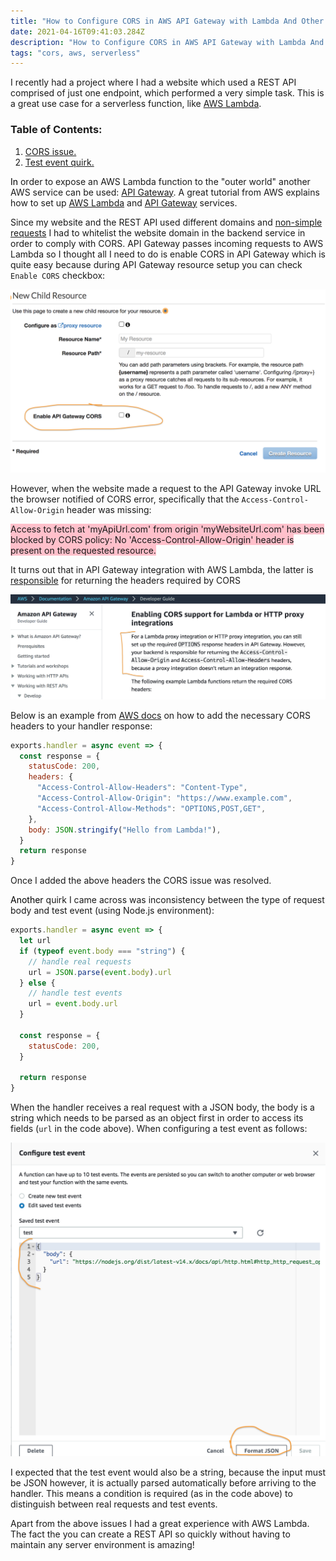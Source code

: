 ```yaml
---
title: "How to Configure CORS in AWS API Gateway with Lambda And Other Gotchas"
date: 2021-04-16T09:41:03.284Z
description: "How to Configure CORS in AWS API Gateway with Lambda And Other Gotchas"
tags: "cors, aws, serverless"
---
```


I recently had a project where I had a website which used a REST API comprised of just one endpoint, which performed a very simple task. This is a great use case for a serverless function, like [AWS Lambda](https://aws.amazon.com/lambda).

### Table of Contents:

1. [CORS issue.](#cors)
2. [Test event quirk.](#test-event)

<a name="cors" style="color: black;box-shadow: none;">In</a> order to expose an AWS Lambda function to the "outer world" another AWS service can be used: [API Gateway](https://aws.amazon.com/api-gateway). A great tutorial from AWS explains how to set up [AWS Lambda](https://webapp.serverlessworkshops.io/serverlessbackend/) and [API Gateway](https://webapp.serverlessworkshops.io/restfulapis/restapi/) services.

Since my website and the REST API used different domains and [non-simple requests](https://developer.mozilla.org/en-US/docs/Web/HTTP/CORS#simple_requests) I had to whitelist the website domain in the backend service in order to comply with CORS. API Gateway passes incoming requests to AWS Lambda so I thought all I need to do is enable CORS in API Gateway which is quite easy because during API Gateway resource setup you can check `Enable CORS` checkbox:

![enable CORS in API Gateway](./api-gateway.png)

However, when the website made a request to the API Gateway invoke URL the browser notified of CORS error, specifically that the `Access-Control-Allow-Origin` header was missing:

<span style="background-color: pink;">Access to fetch at 'myApiUrl.com' from origin 'myWebsiteUrl.com' has been blocked by CORS policy: No 'Access-Control-Allow-Origin' header is present on the requested resource.</span>

It turns out that in API Gateway integration with AWS Lambda, the latter is [responsible](https://docs.aws.amazon.com/apigateway/latest/developerguide/how-to-cors.html) for returning the headers required by CORS

![enable CORS in AWS Lambda](./api-gateway-cors.png)

Below is an example from [AWS docs](https://docs.aws.amazon.com/apigateway/latest/developerguide/how-to-cors.html) on how to add the necessary CORS headers to your handler response:

```js
exports.handler = async event => {
  const response = {
    statusCode: 200,
    headers: {
      "Access-Control-Allow-Headers": "Content-Type",
      "Access-Control-Allow-Origin": "https://www.example.com",
      "Access-Control-Allow-Methods": "OPTIONS,POST,GET",
    },
    body: JSON.stringify("Hello from Lambda!"),
  }
  return response
}
```

Once I added the above headers the CORS issue was resolved.

<a name="test-event" style="color: black;box-shadow: none;">Another</a> quirk I came across was inconsistency between the type of request body and test event (using Node.js environment):

```js
exports.handler = async event => {
  let url
  if (typeof event.body === "string") {
    // handle real requests
    url = JSON.parse(event.body).url
  } else {
    // handle test events
    url = event.body.url
  }

  const response = {
    statusCode: 200,
  }

  return response
}
```

When the handler receives a real request with a JSON body, the body is a string which needs to be parsed as an object first in order to access its fields (`url` in the code above). When configuring a test event as follows:

![AWS Lambda test event](./test-event.png)

I expected that the test event would also be a string, because the input must be JSON however, it is actually parsed automatically before arriving to the handler. This means a condition is required (as in the code above) to distinguish between real requests and test events.

Apart from the above issues I had a great experience with AWS Lambda. The fact the you can create a REST API so quickly without having to maintain any server environment is amazing!
